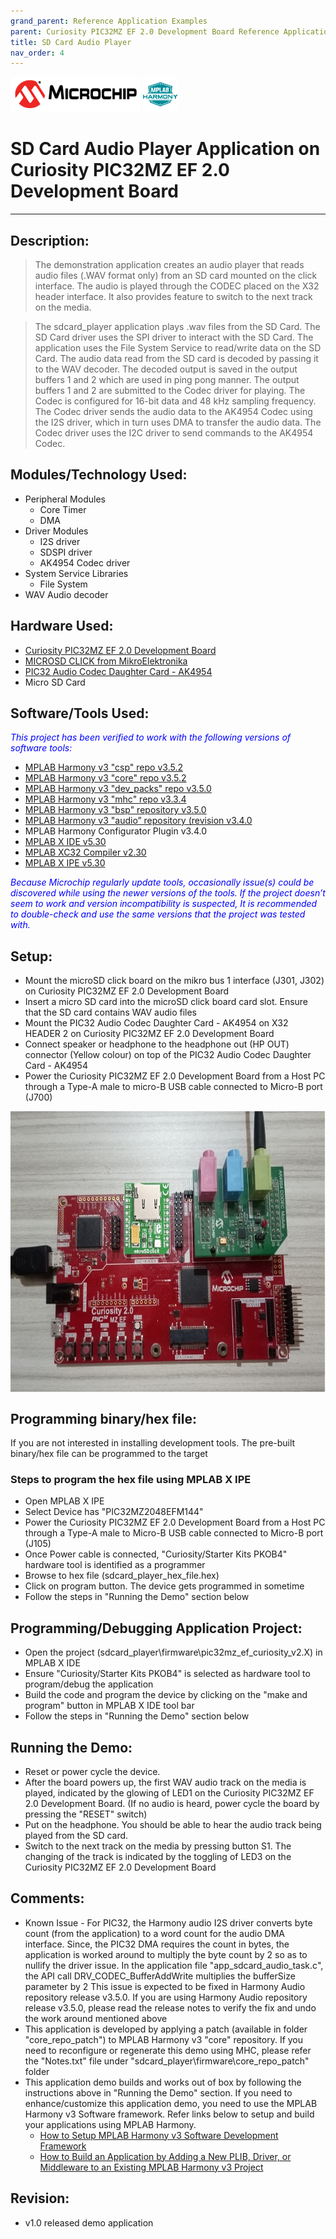 ```yaml
---
grand_parent: Reference Application Examples
parent: Curiosity PIC32MZ EF 2.0 Development Board Reference Application Examples
title: SD Card Audio Player
nav_order: 4
---
```

<img src = "images/microchip_logo.png">
<img src = "images/microchip_mplab_harmony_logo_small.png">

# SD Card Audio Player Application on Curiosity PIC32MZ EF 2.0 Development Board
-----
## Description:

>    The demonstration application creates an audio player that reads audio files 
     (.WAV format only) from an SD card mounted on the click interface. The audio
     is played through the CODEC placed on the X32 header interface. It also provides 
     feature to switch to the next track on the media.    

>    The sdcard_player application plays .wav files from the SD Card. The SD Card 
     driver uses the SPI driver to interact with the SD Card. The application uses 
     the File System Service to read/write data on the SD Card. The audio data read 
     from the SD card is decoded by passing it to the WAV decoder. The decoded output 
     is saved in the output buffers 1 and 2 which are used in ping pong manner. The 
     output buffers 1 and 2 are submitted to the Codec driver for playing. 
     The Codec is configured for 16-bit data and 48 kHz sampling frequency. 
     The Codec driver sends the audio data to the AK4954 Codec using the I2S driver, 
     which in turn uses DMA to transfer the audio data. The Codec driver uses the 
     I2C driver to send commands to the AK4954 Codec.
    

## Modules/Technology Used:

- Peripheral Modules      
	- Core Timer
	- DMA
- Driver Modules	
    - I2S driver
    - SDSPI driver
    - AK4954 Codec driver
- System Service Libraries	
	- File System	
- WAV Audio decoder	

## Hardware Used:

- [Curiosity PIC32MZ EF 2.0 Development Board](https://www.microchip.com/Developmenttools/ProductDetails/DM320209)   
- [MICROSD CLICK from MikroElektronika](http://www.mikroe.com/click/microsd)
- [PIC32 Audio Codec Daughter Card - AK4954](https://www.microchip.com/DevelopmentTools/ProductDetails/PartNO/AC324954)
- Micro SD Card


## Software/Tools Used:
<span style="color:blue"> *This project has been verified to work with the following versions of software tools:*</span>  

 - [MPLAB Harmony v3 "csp" repo v3.5.2](https://github.com/Microchip-MPLAB-Harmony/csp/releases/tag/v3.5.2)
 - [MPLAB Harmony v3 "core" repo v3.5.2](https://github.com/Microchip-MPLAB-Harmony/core/releases/tag/v3.5.2)          
 - [MPLAB Harmony v3 "dev_packs" repo v3.5.0](https://github.com/Microchip-MPLAB-Harmony/dev_packs/releases/tag/v3.5.0)  
 - [MPLAB Harmony v3 "mhc" repo v3.3.4](https://github.com/Microchip-MPLAB-Harmony/mhc/releases/tag/v3.3.4)   
 - [MPLAB Harmony v3 "bsp" repository v3.5.0](https://github.com/Microchip-MPLAB-Harmony/bsp/releases/tag/v3.5.0)
 - [MPLAB Harmony v3 "audio” repository (revision v3.4.0](https://github.com/Microchip-MPLAB-Harmony/audio/tag/v3.4.0)
 - MPLAB Harmony Configurator Plugin v3.4.0
 - [MPLAB X IDE v5.30](https://www.microchip.com/mplab/mplab-x-ide)
 - [MPLAB XC32 Compiler v2.30](https://www.microchip.com/mplab/compilers)
 - [MPLAB X IPE v5.30](https://www.microchip.com/mplab/mplab-integrated-programming-environment)  

 <span style="color:blue"> *Because Microchip regularly update tools, occasionally issue(s) could be discovered while using the newer versions of the tools. If the project doesn’t seem to work and version incompatibility is suspected, It is recommended to double-check and use the same versions that the project was tested with.* </span> 

## Setup:
- Mount the microSD click board on the mikro bus 1 interface (J301, J302) on Curiosity PIC32MZ EF 2.0 Development Board
- Insert a micro SD card into the microSD click board card slot. Ensure that the SD card contains WAV audio files
- Mount the PIC32 Audio Codec Daughter Card - AK4954 on X32 HEADER 2 on Curiosity PIC32MZ EF 2.0 Development Board
- Connect speaker or headphone to the headphone out (HP OUT) connector (Yellow colour)  on top of the PIC32 Audio Codec Daughter Card - AK4954
- Power the Curiosity PIC32MZ EF 2.0 Development Board from a Host PC through a Type-A male to micro-B USB cable connected to Micro-B port (J700)
<img src = "images/hardware_setup.jpg" width="650" height="450" align="middle">

## Programming binary/hex file:
If you are not interested in installing development tools. The pre-built binary/hex file can be programmed to the target

### Steps to program the hex file using MPLAB X IPE
- Open MPLAB X IPE
- Select Device has "PIC32MZ2048EFM144"
- Power the Curiosity PIC32MZ EF 2.0 Development Board from a Host PC through a Type-A male to Micro-B USB cable connected to Micro-B port (J105)
- Once Power cable is connected, "Curiosity/Starter Kits PKOB4" hardware tool is identified as a programmer
- Browse to hex file (sdcard_player_hex_file.hex)
- Click on program button. The device gets programmed in sometime
- Follow the steps in "Running the Demo" section below

## Programming/Debugging Application Project:
- Open the project (sdcard_player\firmware\pic32mz_ef_curiosity_v2.X) in MPLAB X IDE
- Ensure "Curiosity/Starter Kits PKOB4" is selected as hardware tool to program/debug the application
- Build the code and program the device by clicking on the "make and program" button in MPLAB X IDE tool bar
- Follow the steps in "Running the Demo" section below

## Running the Demo:
- Reset or power cycle the device.
- After the board powers up, the first WAV audio track on the media is played, indicated by 
  the glowing of LED1 on the Curiosity PIC32MZ EF 2.0 Development Board. (If no audio is heard, 
  power cycle the board by pressing the "RESET" switch)
- Put on the headphone. You should be able to hear the audio track being played from the SD card. 
- Switch to the next track on the media by pressing button S1. The changing of the track is 
  indicated by the toggling of LED3 on the Curiosity PIC32MZ EF 2.0 Development Board
    
  
## Comments:
- Known Issue - For PIC32, the Harmony audio I2S driver converts byte count (from the application) to a word 
  count for the audio DMA interface. Since, the PIC32 DMA requires the count in bytes, the application is 
  worked around to multiply the byte count by 2 so as to nullify the driver issue. In the application file 
  "app_sdcard_audio_task.c", the API call DRV_CODEC_BufferAddWrite multiplies the bufferSize parameter by 2
  This issue is expected to be fixed in Harmony Audio repository release v3.5.0.
  If you are using Harmony Audio repository release v3.5.0, please read the release notes to verify the fix
  and undo the work around mentioned above
- This application is developed by applying a patch (available in folder "core_repo_patch") to MPLAB Harmony v3 
  "core" repository. If you need to reconfigure or regenerate this demo using MHC, please refer the "Notes.txt"
   file under "sdcard_player\firmware\core_repo_patch" folder  
- This application demo builds and works out of box by following the instructions above in "Running the Demo" section. If you need to enhance/customize this application demo, you need to use the MPLAB Harmony v3 Software framework. Refer links below to setup and build your applications using MPLAB Harmony. 
	- [How to Setup MPLAB Harmony v3 Software Development Framework](https://www.microchip.com/mymicrochip/filehandler.aspx?ddocname=en1000821) 
	- [How to Build an Application by Adding a New PLIB, Driver, or Middleware to an Existing MPLAB Harmony v3 Project](http://ww1.microchip.com/downloads/en/DeviceDoc/How_to_Build_Application_Adding_PLIB_%20Driver_or_Middleware%20_to_MPLAB_Harmony_v3Project_DS90003253A.pdf)                

## Revision: 
- v1.0 released demo application
